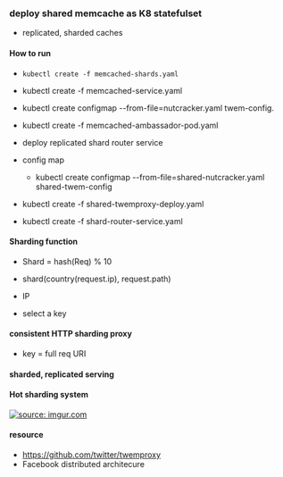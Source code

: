 ### deploy shared memcache as K8 statefulset 

- replicated, sharded caches 

#### How to run 
- `kubectl create -f memcached-shards.yaml` 
- kubectl create -f memcached-service.yaml
- kubectl create configmap --from-file=nutcracker.yaml twem-config.
- kubectl create -f memcached-ambassador-pod.yaml


- deploy replicated shard router service 
- config map 
    - kubectl create configmap --from-file=shared-nutcracker.yaml shared-twem-config

- kubectl create -f shared-twemproxy-deploy.yaml
- kubectl create -f shard-router-service.yaml



#### Sharding function 
- Shard = hash(Req) % 10
- shard(country(request.ip), request.path)
- IP 

- select a key 


#### consistent HTTP sharding proxy 
- key = full req URI 



#### sharded, replicated serving 



#### Hot sharding system 
<a href="https://imgur.com/aRIcrXL"><img src="https://i.imgur.com/aRIcrXL.png" title="source: imgur.com" /></a>




#### resource 
- https://github.com/twitter/twemproxy
- Facebook distributed architecure 
